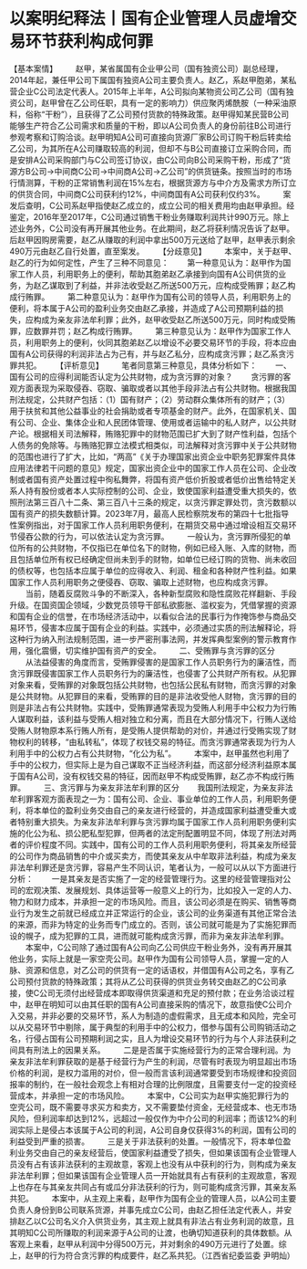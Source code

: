 # 以案明纪释法丨国有企业管理人员虚增交易环节获利构成何罪

【基本案情】
　　赵甲，某省属国有企业甲公司（国有独资公司）副总经理，2014年起，兼任甲公司下属国有独资A公司主要负责人。赵乙，系赵甲胞弟，某私营企业C公司法定代表人。2015年上半年，A公司拟向某物资公司乙公司（国有独资公司，赵甲曾在乙公司任职，具有一定的影响力）供应聚丙烯酰胺（一种采油原料，俗称“干粉”），且获得了乙公司预付货款的特殊政策。赵甲得知某民营B公司能够生产符合乙公司需求和质量的干粉，即以A公司负责人的身份前往B公司进行参观考察和订购洽谈。赵甲明知A公司可直接向货源厂家B公司订购干粉后转卖给乙公司，为其所在A公司赚取较高的利润，但却不与B公司直接订立采购合同，而是安排A公司采购部门与C公司签订协议，由C公司向B公司采购干粉，形成了“货源方B公司→中间商C公司→中间商A公司→乙公司”的供货链条。按照当时的市场行情测算，干粉的正常销售利润在15%左右，根据货源方与中介方及需求方所订立的供货合同，中间商C公司获利约12%，中间商国有A公司获利仅约3%。
　　案发后查明，C公司系赵甲指使赵乙成立的，成立公司的相关费用均由赵甲承担。经鉴定，2016年至2017年，C公司通过销售干粉业务赚取利润共计990万元。除上述业务外，C公司没有再开展其他业务。在此期间，赵乙将获利情况告诉了赵甲。后赵甲因购房需要，赵乙从赚取的利润中拿出500万元送给了赵甲，赵甲表示剩余490万元由赵乙自行处置，直至案发。
　　【分歧意见】
　　本案中，关于赵甲、赵乙的行为如何定性，产生了三种不同意见：
　　第一种意见认为：赵甲作为国家工作人员，利用职务上的便利，帮助其胞弟赵乙承接到向国有A公司供货的业务，为赵乙谋取到了利益，并非法收受赵乙所送500万元，应构成受贿罪；赵乙构成行贿罪。
　　第二种意见认为：赵甲作为国有公司的领导人员，利用职务上的便利，将本属于A公司的盈利业务交由赵乙承接，并造成了A公司预期利益的损失，应构成为亲友非法牟利罪；此外，赵甲收受赵乙所送500万元，同时构成受贿罪，应数罪并罚；赵乙构成行贿罪。
　　第三种意见认为：赵甲作为国家工作人员，利用职务上的便利，伙同其胞弟赵乙以增设不必要交易环节的手段，将本应由国有A公司获得的利润非法占为己有，并与赵乙私分，应构成贪污罪；赵乙系贪污罪共犯。
　　【评析意见】
　　笔者同意第三种意见，具体分析如下：
　　一、国有公司的应得利润能否认定为公共财物，成为贪污罪的对象？
　　贪污罪的客观方面表现为采取侵吞、窃取、骗取或者以其他手段非法占有公共财物。根据我国刑法规定，公共财产包括：（1）国有财产；（2）劳动群众集体所有的财产；（3）用于扶贫和其他公益事业的社会捐助或者专项基金的财产。此外，在国家机关、国有公司、企业、集体企业和人民团体管理、使用或者运输中的私人财产，以公共财产论。根据相关司法解释，贿赂犯罪中的财物范围已扩大到了财产性利益，包括个人债务的免除等。与贿赂犯罪立法模式相类似，司法解释对贪污罪中关于公共财物的范围也进行了扩大，比如，“两高”《关于办理国家出资企业中职务犯罪案件具体应用法律若干问题的意见》规定，国家出资企业中的国家工作人员在公司、企业改制或者国有资产处置过程中徇私舞弊，将国有资产低价折股或者低价出售给特定关系人持有股份或者本人实际控制的公司、企业，致使国家利益遭受重大损失的，依照刑法第三百八十二条、第三百八十三条的规定，以贪污罪定罪处罚，贪污数额以国有资产的损失数额计算。2023年7月，最高人民检察院发布的第四十七批指导性案例指出，对于国家工作人员利用职务便利，在期货交易中通过增设相互交易环节侵吞公款的行为，可以依法认定为贪污罪。
　　一般认为，贪污罪所侵犯的单位所有的公共财物，不仅指已在单位名下的财物，例如已经入账、入库的财物，而且包括单位所有权已经确定但尚未到手的财物，如单位已经订购的货物、尚未收回的债权等，也包括本应属于单位的应得收入、利润、租金和各种财产性利益。如果国家工作人员利用职务之便侵吞、窃取、骗取上述财物，也应构成贪污罪。
　　当前，随着反腐败斗争的不断深入，各种新型腐败和隐性腐败花样翻新、手段升级。在国资国企领域，少数党员领导干部私欲膨胀、滥权妄为，凭借掌握的资源和国有企业的信誉，在市场经济活动中，以看似合法的民事行为作掩饰参与商品交易环节，侵害本应属于国有企业的利益。实践中，必须通过实质的刑法解释论，将这种行为纳入刑法规制范围，进一步严密刑事法网，并发挥典型案例的警示教育作用，强化震慑，切实维护国有资产的安全。
　　二、受贿罪与贪污罪的区分
　　从法益侵害的角度而言，受贿罪侵害的是国家工作人员职务行为的廉洁性，而贪污罪既侵害国家工作人员职务行为的廉洁性，也侵害了公共财产所有权。从犯罪对象来看，受贿罪的对象既包括公共财物，也包括公民私有财物，而贪污罪的对象是公共财物。从犯罪目的来看，受贿罪的目的是非法收受他人财物，贪污罪的目的则是非法占有公共财物。实践中，受贿罪通常表现为受贿人利用手中公权力为行贿人谋取利益，该利益与受贿人相对独立和分离，而且在大部分情况下，行贿人送给受贿人财物原本系行贿人所有，是受贿人提供帮助的对价，并通过行受贿实现了财物权利的转移，“由私转私”，体现了权钱交易的特征。而贪污罪通常表现为行为人利用手中的公权力占有公共财物，“化公为私”。
　　本案中，赵甲虽然也利用了手中的公权力，但实际上是为自己谋取不正当经济利益，而这部分经济利益原本属于国有A公司，没有权钱交易的特征，因而赵甲不构成受贿罪，赵乙亦不构成行贿罪。
　　三、贪污罪与为亲友非法牟利罪的区分
　　我国刑法规定，为亲友非法牟利罪客观方面表现之一为：国有公司、企业、事业单位的工作人员，利用职务便利，将本单位的盈利业务交由自己的亲友进行经营的，并造成国家利益遭受重大或者特别重大损失。为亲友非法牟利罪与贪污罪均属于国家工作人员利用职务便利实施的化公为私、损公肥私型犯罪，但两者的法定刑配置明显不同，体现了刑法对两者的评价程度不同。实践中，国有公司的工作人员利用职务便利，将其亲友所经营的公司作为商品销售的中介或买卖方，而使其亲友从中牟取非法利益，构成为亲友非法牟利罪还是贪污罪，容易产生不同认识，笔者认为，一般可以从以下方面进行分析：
　　一是其亲友是否实施了一定的经营管理行为。这里的经营管理指对公司的宏观决策、发展规划、具体运营等一般意义上的行为，比如投入一定的人力、物力和财力成本，并承担一定的市场风险。而且，该公司必须是在购买、销售等商业行为发生之前就已经成立并正常运行的企业，该公司的业务渠道有其他正常合法的来源，而非为特定的业务而专门成立的。否则，该公司就可能是为了实施犯罪而设的幌子，成为犯罪的工具，进而就可能构成贪污罪，而非为亲友非法牟利罪。
　　本案中，C公司除了通过国有A公司向乙公司供应干粉业务外，没有再开展其他业务，实际上就是一家空壳公司。赵甲作为国有公司领导人员，掌握一定的人脉、资源和信息，对乙公司的供货有一定的话语权，并借国有A公司之名，享有乙公司预付货款的特殊政策；其将从乙公司获得的供货业务转交由赵乙的C公司承接，使C公司无须付出经营成本即取得供货渠道和充足的预付款；在业务洽谈过程中，赵甲在明知可以由其任职的国有A公司直接采购的情况下，故意指使C公司介入交易，并非必要的交易环节，系人为制造的虚假需求，且无成本和风险，完全可以从交易环节中剔除，属于典型的利用手中的公权力，借参与国有公司购销活动之名，行侵占国有公司预期利润之实，且人为增设交易环节的行为与个人非法获利之间具有刑法上的因果关系。
　　二是是否属于实施经营行为的正常合理利润。为亲友非法牟利罪获取的是基于经营行为产生的利润，尽管有时表现为明显超出市场价格的利润，是权力滥用的对价，但一般而言该利润通常要受到市场规律和投资回报率的制约，在一般社会观念上有相对合理的比例限度，且需要支付一定的投资经营成本，并承担一定的市场风险。
　　本案中，C公司实为赵甲实施犯罪行为的空壳公司，既不需要寻求买方和卖方，又不需要垫付资金，无经营成本、也无市场风险，但利润率却达到12%，远超过一般仅作为中介公司的利润率；而该12%的利润实际上是侵占本该属于A公司的利润，A公司自身仅获得3%的利润，国有公司的利益受到严重的损害。
　　三是关于非法获利的处置。一般情况下，将本单位盈利业务交由自己的亲友经营后，使国家利益遭受了损失，但如果该国有企业管理人员没有占有该非法获利的主观故意，客观上也没有从中获利的行为，则构成为亲友非法牟利罪；但如果该国有企业管理人员一开始就具有占有获利的主观故意，客观上也存在与其亲友共同占有或瓜分非法获利的行为，则可能构成贪污罪，其亲友系共犯。
　　本案中，从主观上来看，赵甲作为国有企业的管理人员，以A公司主要负责人身份到B公司联系货源，并事先成立C公司，由赵乙担任法定代表人，并安排赵乙以C公司名义介入供货业务，其主观上就具有非法占有业务利润的故意，且其明知C公司所赚取的利润来源于A公司的让渡，也确切知道获利的具体数额。从客观上来看，赵甲从利润中分得500万元，并对剩余的490万元进行了处置。综上，赵甲的行为符合贪污罪的构成要件，赵乙系共犯。（江西省纪委监委 尹明灿）
